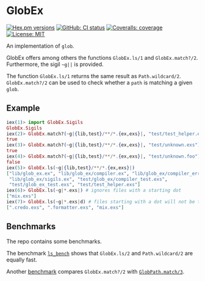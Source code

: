 # GlobEx

[![Hex.pm versions](https://img.shields.io/hexpm/v/glob_ex.svg?style=flat-square)](https://hex.pm/packages/glob_ex)
[![GitHub: CI status](https://img.shields.io/github/actions/workflow/status/hrzndhrn/glob_ex/ci.yml?branch=main&style=flat-square)](https://github.com/hrzndhrn/glob_ex/actions)
[![Coveralls: coverage](https://img.shields.io/coverallsCoverage/github/hrzndhrn/glob_ex?style=flat-square)](https://coveralls.io/github/hrzndhrn/glob_ex)
[![License: MIT](https://img.shields.io/badge/License-MIT-yellow.svg?style=flat-square)](https://github.com/hrzndhrn/glob_ex/blob/main/LICENSE.md)

An implementation of `glob`.

GlobEx offers among others the functions `GlobEx.ls/1` and `GlobEx.match?/2`.
Furthermore, the sigil `~g||` is provided.

The function `GlobEx.ls/1` returns the same result as `Path.wildcard/2`.
`GlobEx.match?/2` can be used to check whether a `path` is matching a given
`glob`.

## Example

```elixir
iex(1)> import GlobEx.Sigils
GlobEx.Sigils
iex(2)> GlobEx.match?(~g|{lib,test}/**/*.{ex,exs}|, "test/test_helper.exs")
true
iex(3)> GlobEx.match?(~g|{lib,test}/**/*.{ex,exs}|, "test/unknown.exs")
true
iex(4)> GlobEx.match?(~g|{lib,test}/**/*.{ex,exs}|, "test/unknown.foo")
false
iex(5)> GlobEx.ls(~g|{lib,test}/**/*.{ex,exs}|)
["lib/glob_ex.ex", "lib/glob_ex/compiler.ex", "lib/glob_ex/compiler_error.ex",
 "lib/glob_ex/sigils.ex", "test/glob_ex/compiler_test.exs",
 "test/glob_ex_test.exs", "test/test_helper.exs"]
iex(6)> GlobEx.ls(~g|*.exs|) # ignores files with a starting dot
["mix.exs"]
iex(7)> GlobEx.ls(~g|*.exs|d) # files starting with a dot will not be treated specially
[".credo.exs", ".formatter.exs", "mix.exs"]
```

## Benchmarks

The repo contains some benchmarks.

The benchmark [`ls_bench`](https://github.com/hrzndhrn/glob_ex/blob/main/bench/reports/ls_bench.md)
shows that `GlobEx.ls/2` and `Path.wildcard/2` are equally fast.

Another [benchmark](https://github.com/hrzndhrn/glob_ex/blob/main/bench/reports/match_bench.md) compares `GlobEx.match?/2` with
[`GlobPath.match/3`](https://hexdocs.pm/path_glob/PathGlob.html#match?/3).
